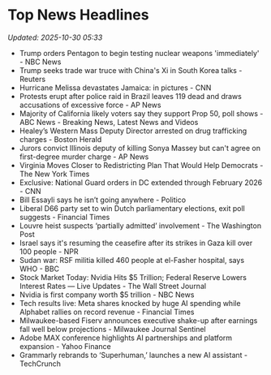# Top News Headlines

_Updated: 2025-10-30 05:33_

- Trump orders Pentagon to begin testing nuclear weapons 'immediately' - NBC News
- Trump seeks trade war truce with China's Xi in South Korea talks - Reuters
- Hurricane Melissa devastates Jamaica: in pictures - CNN
- Protests erupt after police raid in Brazil leaves 119 dead and draws accusations of excessive force - AP News
- Majority of California likely voters say they support Prop 50, poll shows - ABC News - Breaking News, Latest News and Videos
- Healey’s Western Mass Deputy Director arrested on drug trafficking charges - Boston Herald
- Jurors convict Illinois deputy of killing Sonya Massey but can't agree on first-degree murder charge - AP News
- Virginia Moves Closer to Redistricting Plan That Would Help Democrats - The New York Times
- Exclusive: National Guard orders in DC extended through February 2026 - CNN
- Bill Essayli says he isn’t going anywhere - Politico
- Liberal D66 party set to win Dutch parliamentary elections, exit poll suggests - Financial Times
- Louvre heist suspects ‘partially admitted’ involvement - The Washington Post
- Israel says it's resuming the ceasefire after its strikes in Gaza kill over 100 people - NPR
- Sudan war: RSF militia killed 460 people at el-Fasher hospital, says WHO - BBC
- Stock Market Today: Nvidia Hits $5 Trillion; Federal Reserve Lowers Interest Rates — Live Updates - The Wall Street Journal
- Nvidia is first company worth $5 trillion - NBC News
- Tech results live: Meta shares knocked by huge AI spending while Alphabet rallies on record revenue - Financial Times
- Milwaukee-based Fiserv announces executive shake-up after earnings fall well below projections - Milwaukee Journal Sentinel
- Adobe MAX conference highlights AI partnerships and platform expansion - Yahoo Finance
- Grammarly rebrands to ‘Superhuman,’ launches a new AI assistant - TechCrunch